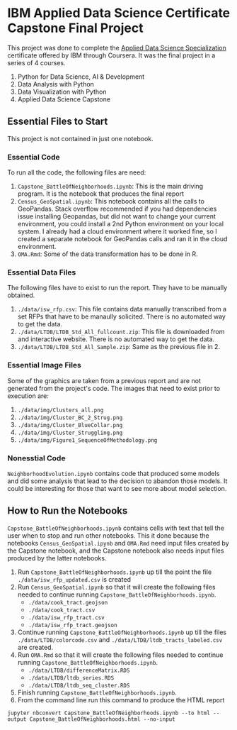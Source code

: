 
# IBM Applied Data Science Certificate Capstone Final Project

This project was done to complete the [Applied Data Science Specialization](https://www.coursera.org/specializations/applied-data-science) certificate offered by IBM through Coursera. It was the final project in a series of 4 courses.  
  
1. Python for Data Science, AI & Development
2. Data Analysis with Python
3. Data Visualization with Python
4. Applied Data Science Capstone

## Essential Files to Start

This project is not contained in just one notebook.

### Essential Code

To run all the code, the following files are need:

1. `Capstone_BattleOfNeighborhoods.ipynb`: This is the main driving program. It is the notebook that produces the final report
2. `Census_GeoSpatial.ipynb`: This notebook contains all the calls to GeoPandas. Stack overflow recommended if you had dependencies issue installing Geopandas, but did not want to change your current environment, you could install a 2nd Python environment on your local system. I already had a cloud environment where it worked fine, so I created a separate notebook for GeoPandas calls and ran it in the cloud environment.  
3. `OMA.Rmd`: Some of the data transformation has to be done in R. 

### Essential Data Files

The following files have to exist to run the report. They have to be manually obtained. 

1. `./data/isw_rfp.csv`: This file contains data manually transcribed from a set RFPs that have to be manaully solicited. There is no automated way to get the data.
2. `./data/LTDB/LTDB_Std_All_fullcount.zip`: This file is downloaded from and interactive website. There is no automated way to get the data.
3. `./data/LTDB/LTDB_Std_All_Sample.zip`: Same as the previous file in 2.

### Essential Image Files

Some of the graphics are taken from a previous report and are not generated from the project's code. The images that need to exist prior to execution are:

1. `./data/img/Clusters_all.png`
2. `./data/img/Cluster_BC_2_Strug.png`
3. `./data/img/Cluster_BlueCollar.png`
4. `./data/img/Cluster_Struggling.png`
5. `./data/img/Figure1_SequenceOfMethodology.png`

### Nonesstial Code

`NeighborhoodEvolution.ipynb` contains code that produced some models and did some analysis that lead to the decision to abandon those models. It could be interesting for those that want to see more about model selection. 

## How to Run the Notebooks

`Capstone_BattleOfNeighborhoods.ipynb` contains cells with text that tell the user when to stop and run other notebooks. This it done because the notebooks `Census_GeoSpatial.ipynb` and `OMA.Rmd` need input files created by the Capstone notebook, and the Capstone notebook also needs input files produced by the latter notebooks.

1. Run `Capstone_BattleOfNeighborhoods.ipynb` up till the point the file `./data/isw_rfp_updated.csv` is created
2. Run `Census_GeoSpatial.ipynb` so that it will create the following files needed to continue running `Capstone_BattleOfNeighborhoods.ipynb`. 
    + `./data/cook_tract.geojson`
    + `./data/cook_tract.csv`
    + `./data/isw_rfp_tract.csv`
    + `./data/isw_rfp_tract.geojson`
3. Continue running `Capstone_BattleOfNeighborhoods.ipynb` up till the files `./data/LTDB/colorcode.csv` and `./data/LTDB/ltdb_tracts_labeled.csv` are created.
4. Run `OMA.Rmd` so that it will create the following files needed to continue running `Capstone_BattleOfNeighborhoods.ipynb`.
    + `./data/LTDB/differenceMatrix.RDS`
    + `./data/LTDB/ltdb_series.RDS`
    + `./data/LTDB/ltdb_seq_cluster.RDS`
5. Finish running `Capstone_BattleOfNeighborhoods.ipynb`.
6. From the command line run this command to produce the HTML report  
  
`jupyter nbconvert Capstone_BattleOfNeighborhoods.ipynb --to html --output Capstone_BattleOfNeighborhoods.html --no-input`